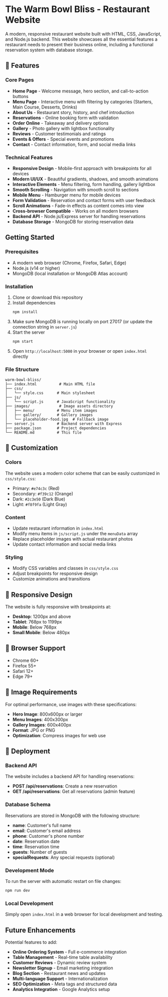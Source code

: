 # The Warm Bowl Bliss - Restaurant Website

A modern, responsive restaurant website built with HTML, CSS, JavaScript, and Node.js backend. This website showcases all the essential features a restaurant needs to present their business online, including a functional reservation system with database storage.

## 🌟 Features

### Core Pages
- **Home Page** - Welcome message, hero section, and call-to-action buttons
- **Menu Page** - Interactive menu with filtering by categories (Starters, Main Course, Desserts, Drinks)
- **About Us** - Restaurant story, history, and chef introduction
- **Reservations** - Online booking form with validation
- **Order Online** - Takeaway and delivery options
- **Gallery** - Photo gallery with lightbox functionality
- **Reviews** - Customer testimonials and ratings
- **Events & Offers** - Special events and promotions
- **Contact** - Contact information, form, and social media links

### Technical Features
- **Responsive Design** - Mobile-first approach with breakpoints for all devices
- **Modern UI/UX** - Beautiful gradients, shadows, and smooth animations
- **Interactive Elements** - Menu filtering, form handling, gallery lightbox
- **Smooth Scrolling** - Navigation with smooth scroll to sections
- **Mobile Menu** - Hamburger menu for mobile devices
- **Form Validation** - Reservation and contact forms with user feedback
- **Scroll Animations** - Fade-in effects as content comes into view
- **Cross-browser Compatible** - Works on all modern browsers
- **Backend API** - Node.js/Express server for handling reservations
- **Database Storage** - MongoDB for storing reservation data

##  Getting Started

### Prerequisites
- A modern web browser (Chrome, Firefox, Safari, Edge)
- Node.js (v14 or higher)
- MongoDB (local installation or MongoDB Atlas account)

### Installation
1. Clone or download this repository
2. Install dependencies
   ```bash
   npm install
   ```
3. Make sure MongoDB is running locally on port 27017 (or update the connection string in `server.js`)
4. Start the server
   ```bash
   npm start
   ```
5. Open `http://localhost:5000` in your browser or open `index.html` directly

### File Structure
```
warm-bowl-bliss/
├── index.html          # Main HTML file
├── css/
│   └── style.css      # Main stylesheet
├── js/
│   └── script.js      # JavaScript functionality
├── images/             # Image assets directory
│   ├── menu/          # Menu item images
│   ├── gallery/       # Gallery images
│   └── placeholder-food.jpg  # Fallback image
├── server.js          # Backend server with Express
├── package.json       # Project dependencies
└── README.md          # This file
```

## 🎨 Customization

### Colors
The website uses a modern color scheme that can be easily customized in `css/style.css`:
- Primary: `#e74c3c` (Red)
- Secondary: `#f39c12` (Orange)
- Dark: `#2c3e50` (Dark Blue)
- Light: `#f8f9fa` (Light Gray)

### Content
- Update restaurant information in `index.html`
- Modify menu items in `js/script.js` under the `menuData` array
- Replace placeholder images with actual restaurant photos
- Update contact information and social media links

### Styling
- Modify CSS variables and classes in `css/style.css`
- Adjust breakpoints for responsive design
- Customize animations and transitions

## 📱 Responsive Design

The website is fully responsive with breakpoints at:
- **Desktop**: 1200px and above
- **Tablet**: 768px to 1199px
- **Mobile**: Below 768px
- **Small Mobile**: Below 480px

## 🔧 Browser Support

- Chrome 60+
- Firefox 55+
- Safari 12+
- Edge 79+

## 📸 Image Requirements

For optimal performance, use images with these specifications:
- **Hero Image**: 800x600px or larger
- **Menu Images**: 400x300px
- **Gallery Images**: 600x400px
- **Format**: JPG or PNG
- **Optimization**: Compress images for web use

## 🚀 Deployment

### Backend API

The website includes a backend API for handling reservations:

- **POST /api/reservations**: Create a new reservation
- **GET /api/reservations**: Get all reservations (admin feature)

### Database Schema

Reservations are stored in MongoDB with the following structure:

- **name**: Customer's full name
- **email**: Customer's email address
- **phone**: Customer's phone number
- **date**: Reservation date
- **time**: Reservation time
- **guests**: Number of guests
- **specialRequests**: Any special requests (optional)

### Development Mode

To run the server with automatic restart on file changes:

```bash
npm run dev
```

### Local Development
Simply open `index.html` in a web browser for local development and testing.




##  Future Enhancements

Potential features to add:
- **Online Ordering System** - Full e-commerce integration
- **Table Management** - Real-time table availability
- **Customer Reviews** - Dynamic review system
- **Newsletter Signup** - Email marketing integration
- **Blog Section** - Restaurant news and updates
- **Multi-language Support** - Internationalization
- **SEO Optimization** - Meta tags and structured data
- **Analytics Integration** - Google Analytics setup









